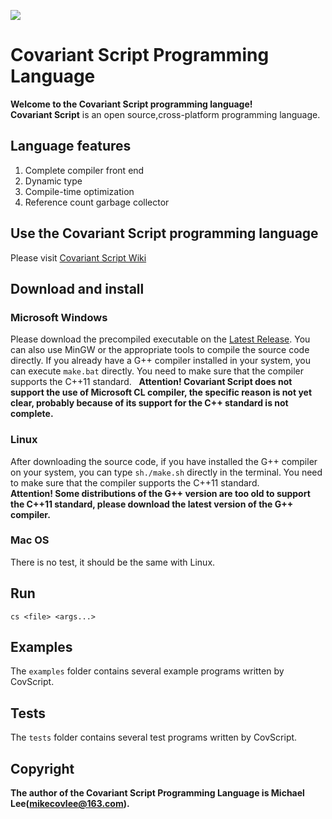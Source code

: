 ![](https://github.com/mikecovlee/covscript/raw/master/icon/covariant_script_wide.png)
# Covariant Script Programming Language #
**Welcome to the Covariant Script programming language!**  
**Covariant Script** is an open source,cross-platform programming language.
## Language features ##
1. Complete compiler front end
2. Dynamic type
3. Compile-time optimization
4. Reference count garbage collector

## Use the Covariant Script programming language ##
Please visit [Covariant Script Wiki](https://github.com/mikecovlee/covscript/wiki)
## Download and install ##
### Microsoft Windows ###
Please download the precompiled executable on the [Latest Release](https://github.com/mikecovlee/covscript/releases/latest). You can also use MinGW or the appropriate tools to compile the source code directly. If you already have a G++ compiler installed in your system, you can execute `make.bat` directly. You need to make sure that the compiler supports the C++11 standard.  
**Attention! Covariant Script does not support the use of Microsoft CL compiler, the specific reason is not yet clear, probably because of its support for the C++ standard is not complete.**
### Linux ###
After downloading the source code, if you have installed the G++ compiler on your system, you can type `sh./make.sh` directly in the terminal. You need to make sure that the compiler supports the C++11 standard.  
**Attention! Some distributions of the G++ version are too old to support the C++11 standard, please download the latest version of the G++ compiler.**
### Mac OS ###
There is no test, it should be the same with Linux.
## Run ##
`cs <file> <args...>`
## Examples ##
The `examples` folder contains several example programs written by CovScript.
## Tests ##
The `tests` folder contains several test programs written by CovScript.
## Copyright ##
**The author of the Covariant Script Programming Language is Michael Lee(mikecovlee@163.com).**
